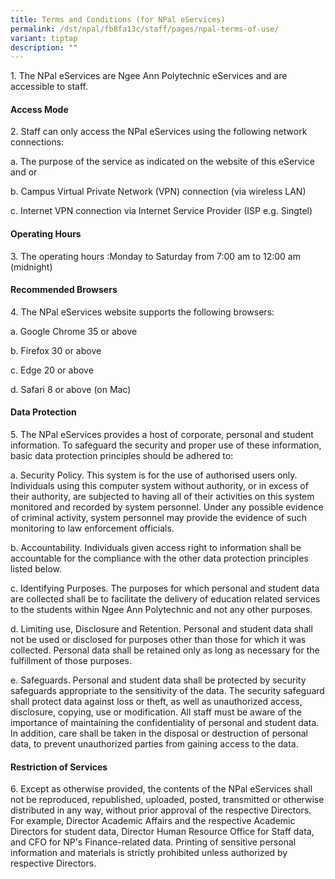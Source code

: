 ```yaml
---
title: Terms and Conditions (for NPal eServices)
permalink: /dst/npal/fb8fa13c/staff/pages/npal-terms-of-use/
variant: tiptap
description: ""
---
```

<p>1. The NPal eServices are Ngee Ann Polytechnic eServices and are accessible
to staff.</p>
<h4> Access Mode</h4>
<p>2. Staff can only access the NPal eServices using the following network
connections:</p>
<p>a. The purpose of the service as indicated on the website of this eService
and or</p>
<p>b. Campus Virtual Private Network (VPN) connection (via wireless LAN)</p>
<p>c. Internet VPN connection via Internet Service Provider (ISP e.g. Singtel)</p>
<h4>Operating Hours</h4>
<p>3. The operating hours :Monday to Saturday from 7:00 am to 12:00 am (midnight)</p>
<h4>Recommended Browsers</h4>
<p>4. The NPal eServices website supports the following browsers:</p>
<p>a. Google Chrome 35 or above</p>
<p>b. Firefox 30 or above</p>
<p>c. Edge 20 or above</p>
<p>d. Safari 8 or above (on Mac)</p>
<h4>Data Protection</h4>
<p>5. The NPal eServices provides a host of corporate, personal and student
information. To safeguard the security and proper use of these information,
basic data protection principles should be adhered to:</p>
<p>a. Security Policy. This system is for the use of authorised users only.
Individuals using this computer system without authority, or in excess
of their authority, are subjected to having all of their activities on
this system monitored and recorded by system personnel. Under any possible
evidence of criminal activity, system personnel may provide the evidence
of such monitoring to law enforcement officials.</p>
<p>b. Accountability. Individuals given access right to information shall
be accountable for the compliance with the other data protection principles
listed below.</p>
<p>c. Identifying Purposes. The purposes for which personal and student data
are collected shall be to facilitate the delivery of education related
services to the students within Ngee Ann Polytechnic and not any other
purposes.</p>
<p>d. Limiting use, Disclosure and Retention. Personal and student data shall
not be used or disclosed for purposes other than those for which it was
collected. Personal data shall be retained only as long as necessary for
the fulfillment of those purposes.</p>
<p>e. Safeguards. Personal and student data shall be protected by security
safeguards appropriate to the sensitivity of the data. The security safeguard
shall protect data against loss or theft, as well as unauthorized access,
disclosure, copying, use or modification. All staff must be aware of the
importance of maintaining the confidentiality of personal and student data.
In addition, care shall be taken in the disposal or destruction of personal
data, to prevent unauthorized parties from gaining access to the data.</p>
<h4>Restriction of Services</h4>
<p>6. Except as otherwise provided, the contents of the NPal eServices shall
not be reproduced, republished, uploaded, posted, transmitted or otherwise
distributed in any way, without prior approval of the respective Directors.
For example, Director Academic Affairs and the respective Academic Directors
for student data, Director Human Resource Office for Staff data, and CFO
for NP's Finance-related data. Printing of sensitive personal information
and materials is strictly prohibited unless authorized by respective Directors.</p>